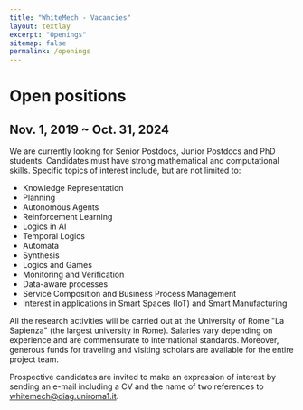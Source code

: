 ```yaml
---
title: "WhiteMech - Vacancies"
layout: textlay
excerpt: "Openings"
sitemap: false
permalink: /openings
---
```


# Open positions
## Nov. 1, 2019 ~ Oct. 31, 2024

We are currently looking for Senior Postdocs, Junior Postdocs and PhD students.
Candidates must have strong mathematical and computational skills. Specific topics of interest include, but are not limited to:

- Knowledge Representation
- Planning
- Autonomous Agents
- Reinforcement Learning
- Logics in AI
- Temporal Logics
- Automata
- Synthesis
- Logics and Games
- Monitoring and Verification
- Data-aware processes
- Service Composition and Business Process Management
- Interest in applications in Smart Spaces (IoT) and Smart Manufacturing

All the research activities will be carried out at the University of
Rome "La Sapienza" (the largest university in Rome). Salaries vary 
depending on experience and are commensurate to international
standards. Moreover, generous funds for traveling and visiting scholars
are available for the entire project team.

Prospective candidates are invited to make an expression of interest
by sending an e-mail including a CV and the name of two
references to [whitemech@diag.uniroma1.it](mailto:whitemech@diag.uniroma1.it).
